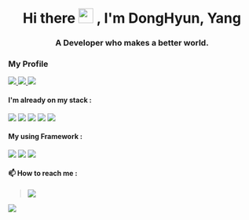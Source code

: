<h1 align="center">Hi there <img src="https://media.giphy.com/media/hvRJCLFzcasrR4ia7z/giphy.gif" width="30px"> , I'm DongHyun, Yang</h1>
<h3 align="center">A Developer who makes a better world.</h3>

### My Profile

<a href="https://github.com/bucket-0224">
  <img src="http://github-profile-summary-cards.vercel.app/api/cards/profile-details?username=bucket-0224&theme=transparent" />
</a>
<a href="https://github.com/bucket-0224">
  <img src="https://github-readme-streak-stats.herokuapp.com/?user=bucket-0224&hide_border=true&card_width=338&theme=transparent" />
</a>
<a href="https://github.com/bucket-0224">
  <img src="http://github-profile-summary-cards.vercel.app/api/cards/stats?username=bucket-0224&theme=transparent" />
</a>

#### I'm already on my stack :
<a href='#'><img src="https://img.shields.io/badge/Java-ED8B00?style=for-the-badge&logo=Java&logoColor=white"></a> <a href='#'><img src="https://img.shields.io/badge/Kotlin-7F52FF?&style=for-the-badge&logo=kotlin&logoColor=white"></a> <a href='#'><img src="https://img.shields.io/badge/Dart-0175C2?&style=for-the-badge&logo=Dart&logoColor=white"></a> <a href='#'><img src="https://img.shields.io/badge/typescript-3178C6?style=for-the-badge&logo=TypeScript&logoColor=white"></a> <a href='#'><img src="https://img.shields.io/badge/node.js-5FA04E?style=for-the-badge&logo=Node.js&logoColor=white"></a> 


#### My using Framework :
<a href='#'><img src="https://img.shields.io/badge/Android-3DDC84?&style=for-the-badge&logo=Android&logoColor=white"></a> <a href='#'><img src="https://img.shields.io/badge/Flutter-02569B?&style=for-the-badge&logo=Flutter&logoColor=white"></a> <a href='#'><img src="https://img.shields.io/badge/express-000000?&style=for-the-badge&logo=Express&logoColor=white"></a>


#### 📫 How to reach me :
> <a href='#'><img src="https://img.shields.io/badge/ydh665566@naver.com-005FF9?&style=for-the-badge&logo=Mail.ru&logoColor=white"></a>

<a href="https://github.com/bucket-0224">
  <img src="https://komarev.com/ghpvc/?username=bucket-0224&color=blue&style=flat)" />
</a>
